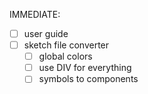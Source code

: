 IMMEDIATE:

- [ ] user guide
- [ ] sketch file converter
  - [ ] global colors
  - [ ] use DIV for everything
  - [ ] symbols to components
